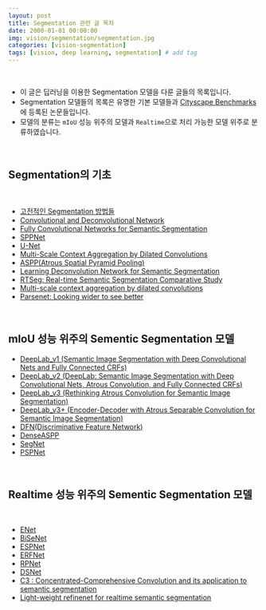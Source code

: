 ```yaml
---
layout: post
title: Segmentation 관련 글 목차   
date: 2000-01-01 00:00:00
img: vision/segmentation/segmentation.jpg
categories: [vision-segmentation] 
tags: [vision, deep learning, segmentation] # add tag
---
```


<br>

- 이 글은 딥러닝을 이용한 Segmentation 모델을 다룬 글들의 목록입니다.
- Segmentation 모델들의 목록은 유명한 기본 모델들과 [Cityscape Benchmarks](https://www.cityscapes-dataset.com/benchmarks/#scene-labeling-task)에 등록된 논문들입니다.
- 모델의 분류는 `mIoU` 성능 위주의 모델과 `Realtime`으로 처리 가능한 모델 위주로 분류하였습니다.

<br>

## **Segmentation**의 기초

<br>

- [고전적인 Segmentation 방법들]()
- [Convolutional and Deconvolutional Network]()
- [Fully Convolutional Networks for Semantic Segmentation](https://gaussian37.github.io/vision-segmentation-fcn/)
- [SPPNet]()
- [U-Net](https://gaussian37.github.io/vision-segmentation-unet/)
- [Multi-Scale Context Aggregation by Dilated Convolutions](https://blog.naver.com/laonple/220991967450)
- [ASPP(Atrous Spatial Pyramid Pooling)](https://gaussian37.github.io/vision-segmentation-aspp/)
- [Learning Deconvolution Network for Semantic Segmentation]()
- [RTSeg: Real-time Semantic Segmentation Comparative Study]()
- [Multi-scale context aggregation by dilated convolutions]()
- [Parsenet: Looking wider to see better]()

<br>

## **mIoU 성능 위주의 Sementic Segmentation 모델**

- [DeepLab_v1 (Semantic Image Segmentation with Deep Convolutional Nets and Fully Connected CRFs)]()
- [DeepLab_v2 (DeepLab: Semantic Image Segmentation with Deep Convolutional Nets, Atrous Convolution, and Fully Connected CRFs)]()
- [DeepLab_v3 (Rethinking Atrous Convolution for Semantic Image Segmentation)]()
- [DeepLab_v3+ (Encoder-Decoder with Atrous Separable Convolution for Semantic Image Segmentation)](https://gaussian37.github.io/vision-segmentation-deeplabv3plus/)
- [DFN(Discriminative Feature Network)]()
- [DenseASPP]()
- [SegNet]()
- [PSPNet]()

<br>

## **Realtime 성능 위주의 Sementic Segmentation 모델**

<br>

- [ENet]()
- [BiSeNet]()
- [ESPNet]()
- [ERFNet]()
- [RPNet]()
- [DSNet]()
- [C3 : Concentrated-Comprehensive Convolution and its application to semantic segmentation]()
- [Light-weight refinenet for realtime semantic segmentation]()

